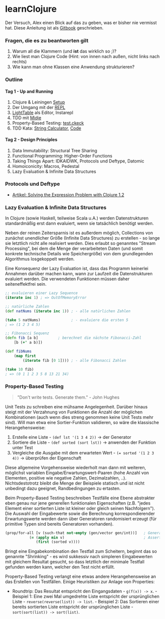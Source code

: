 learnClojure
============

Der Versuch, Alex einen Blick auf das zu geben, was er bisher nie vermisst hat. Diese Anleitung ist als [Gitbook](http://www.gitbook.io/) geschrieben.

### Fragen, die es zu beantworten gilt

1. Warum all die Klammern (und **ist** das wirklich so ;)?
2. Wie liest man Clojure Code (Hint: von innen nach außen, nicht links nach rechts)
3. Wie kann man ohne Klassen eine Anwendung strukturieren?


### Outline

#### Tag 1 - Up and Running

1. Clojure & Leiningen [Setup](chapters/Setup.md)
2. Der Umgang mit der [REPL](chapter/REPL.md)
3. [LightTable](http://www.lighttable.com/) als Editor, Instarepl
5. TDD mit [Midje](https://github.com/marick/Midje)
6. Property-Based Testing: [test.ckeck](https://github.com/clojure/test.check)
7. TDD Kata: [String Calculator](http://osherove.com/tdd-kata-1/), [Code](https://github.com/nchapon/string-calculator)

#### Tag 2 - Design Principles

1. Data Immutability: Structural Tree Sharing
2. Functional Programming: Higher-Order Functions
3. Taking Things Apart: IDKAIDWK, Protocols und Deftype, Datomic
4. Homoiconicity: Macros, Pedestal
5. Lazy Evaluation & Infinite Data Structures

### Protocols und Deftype

- [Artikel: Solving the Expression Problem with Clojure 1.2](http://www.ibm.com/developerworks/library/j-clojure-protocols/)

### Lazy Evaluation & Infinite Data Structures

In Clojure (sowie Haskell, teilweise Scala u.A.) werden Datenstrukturen standardmäßig erst dann evaluiert, wenn sie tatsächlich benötigt werden.

Neben der reinen Zeitersparnis ist es außerdem möglich, Collections von zunächst unendlicher Größe (Infinite Data Structures) zu erstellen - so lange sie letztlich nicht alle realisiert werden.
Dies erlaubt so genanntes "Stream Processing", bei dem die Menge der verarbeiteten Daten (und somit konkrete technische Details wie Speichergröße) von dem grundlegenden Algorithmus losgekoppelt werden.

Eine Konsequenz der Lazy Evaluation ist, dass das Programm keinerlei Annahmen darüber machen kann, wann zur Laufzeit die Datenstrukturen evaluiert werden. Die verwendeten Funktionen müssen daher seiteneffektfrei sein.

```Clojure
;; evaluieren einer Lazy Sequence
(iterate inc 1) ; => OutOfMemoryError

;; natürliche Zahlen
(def natNums (iterate inc 1)) ; - alle natürlichen Zahlen

(take 5 natNums)              ; - evaluiere die ersten 5
; => (1 2 3 4 5)

;; Fibonacci Sequenz
(defn fib [a b]         ; berechnet die nächste Fibonacci-Zahl
    [b (+' a b)])

(def fibNums
    (map first
        (iterate fib [0 1]))) ; - alle Fibonacci Zahlen

(take 10 fib)
; => (0 1 1 2 3 5 8 13 21 34)
```

### Property-Based Testing

> "Don't write tests. Generate them." - John Hughes

Unit Tests zu schreiben eine mühsame Angelegenheit. Darüber hinaus steigt mit der Verzahnung von Funktionen die Anzahl der möglichen Kombinationen (auch wenn dies streng genommen keine Unit Tests mehr sind). Will man etwa eine Sortier-Funktion validieren, so wäre die klassische Herangehensweise:

1. Erstelle eine Liste - ``(def lst '(1 3 4 2))`` -> der Generator
2. Sortiere die Liste - ``(def sorted (sort lst))`` -> anwenden der Funktion unter Test
3. Vergleiche die Ausgabe mit dem erwarteten Wert - ``(= sorted '(1 2 3 4))`` -> überprüfen der Eigenschaft

Diese allgemeine Vorgehensweise wiederholt man dann mit weiteren, möglichst variablen Eingabe/Erwartungswert-Paaren (hohe Anzahl von Elementen, positive wie negative Zahlen, Dezimalzahlen, ..). Nichtsdestotrotz bleibt die Menge der Beispiele statisch und ist nicht unbedingt dazu geeignet, Randbedingungen zu ertasten.

Beim Property-Based Testing beschreiben Testfälle eine Ebene abstrakter eben genau nur jene generellen funktionalen Eigenschaften (z.B. "jedes Element einer sortierten Liste ist kleiner oder gleich seinen Nachfolgern"). Die Auswahl der Eingabewerte sowie die Berechnung korrespondierender Erwartungswerte werden dann über Generatoren randomisiert erzeugt (für primitive Typen sind bereits Generatoren vorhanden).

```Clojure
(prop/for-all [v (such-that not-empty (gen/vector gen/int))]   ; Generator[Int]
           (= (apply min v)                                    ; Assertion
              (first (sorted v))))
```

Bringt eine Eingabekombination den Testfall zum Scheitern, beginnt das so genannte "Shrinking" - es wird sukkessiv nach simpleren Eingabewerten mit gleichem Resultat gesucht, so dass letztlich der minimale Testfall gefunden werden kann, welcher den Test nicht erfüllt.

Property-Based Testing verlangt eine etwas andere Herangehensweise an das Erstellen von Testfällen. Einige Heuristiken zur Anlage von Properties:

- Roundtrip: Das Resultat entspricht den Eingangsdaten - ``g(f(x)) -> x``.
       - Beispiel 1: Eine zwei Mal umgedrehte Liste entspricht der ursprünglichen Liste - ``reverse(reverse(list)) -> list``.
       - Beispiel 2: Das Sortieren einer bereits sortierten Liste entspricht der ursprünglichen Liste - ``sort(sort(list)) -> sort(list)``.
